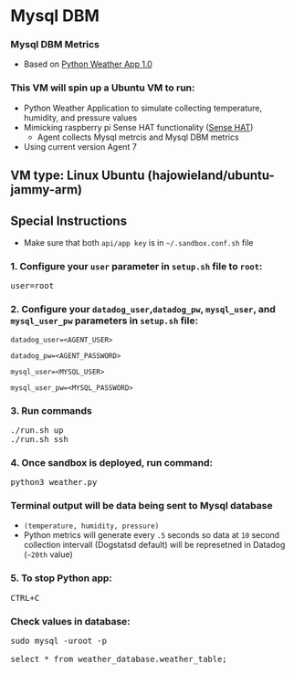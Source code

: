 # Mysql DBM

### <h3>Mysql DBM Metrics</h3>
- Based on [Python Weather App 1.0](https://datadoghq.atlassian.net/wiki/spaces/TS/pages/2789376418/Dogstatsd+Exercise+Python)<p></p>


### This VM will spin up a Ubuntu VM to run:
- Python Weather Application to simulate collecting temperature, humidity, and pressure values
- Mimicking raspberry pi Sense HAT functionality ([Sense HAT](https://www.raspberrypi.com/products/sense-hat/))
  - Agent collects Mysql metrcis and Mysql DBM metrics
- Using current version Agent 7

## VM type: Linux Ubuntu (hajowieland/ubuntu-jammy-arm)

## Special Instructions

- Make sure that both `api/app key` is in `~/.sandbox.conf.sh` file

### 1. Configure your `user` parameter in `setup.sh` file to `root`:
<pre>user=root</pre>

### 2. Configure your `datadog_user`,`datadog_pw`, `mysql_user`, and `mysql_user_pw` parameters in `setup.sh` file:

`datadog_user=<AGENT_USER>`

`datadog_pw=<AGENT_PASSWORD>`

`mysql_user=<MYSQL_USER>`

`mysql_user_pw=<MYSQL_PASSWORD>`

### 3. Run commands
<pre>./run.sh up
./run.sh ssh </pre>

### 4. Once sandbox is deployed, run command:

<pre>python3 weather.py</pre>

### Terminal output will be data being sent to Mysql database
-  `(temperature, humidity, pressure)`
-  Python metrics will generate every `.5` seconds so data at `10` second collection intervall (Dogstatsd default) will be represetned in Datadog (`~20th` value)

### 5. To stop Python app:
<pre>CTRL+C</pre>

### Check values in database:
<pre>sudo mysql -uroot -p

select * from weather_database.weather_table;

</pre>
